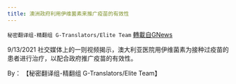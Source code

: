 ```yaml
---
title: 澳洲政府利用伊维菌素来推广疫苗的有效性
---
```

`秘密翻译组-精翻组 G-Translators/Elite Team` [轉載自GNews](https://gnews.org/zh-hans/1547335/)

9/13/2021 社交媒体上的一则视频揭示，澳大利亚医院用伊维菌素为接种过疫苗的患者进行治疗，以配合政府推广疫苗的有效性。

By： 【秘密翻译组-精翻组 G-Translators/Elite Team】

